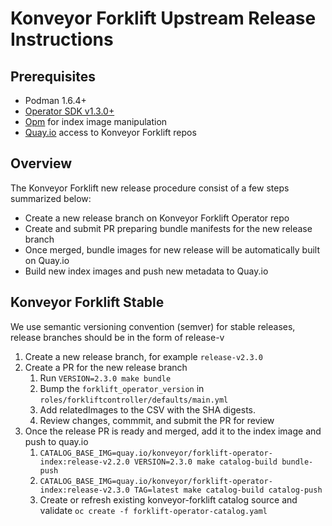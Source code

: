 # Konveyor Forklift Upstream Release Instructions

## Prerequisites

- Podman 1.6.4+
- [Operator SDK v1.3.0+](https://github.com/operator-framework/operator-sdk)
- [Opm](https://github.com/operator-framework/operator-registry) for index image manipulation
- [Quay.io](https://quay.io/organization/konveyor) access to Konveyor Forklift repos

## Overview
The Konveyor Forklift new release procedure consist of a few steps summarized below: 
- Create a new release branch on Konveyor Forklift Operator repo
- Create and submit PR preparing bundle manifests for the new release branch
- Once merged, bundle images for new release will be automatically built on Quay.io
- Build new index images and push new metadata to Quay.io

## Konveyor Forklift Stable
We use semantic versioning convention (semver) for stable releases, release branches should be in the form of release-v<semver>

1. Create a new release branch, for example `release-v2.3.0`
1. Create a PR for the new release branch
   1. Run `VERSION=2.3.0 make bundle`
   1. Bump the `forklift_operator_version` in `roles/forkliftcontroller/defaults/main.yml`
   1. Add relatedImages to the CSV with the SHA digests.
   1. Review changes, commmit, and submit the PR for review
1. Once the release PR is ready and merged, add it to the index image and push to quay.io
   1. `CATALOG_BASE_IMG=quay.io/konveyor/forklift-operator-index:release-v2.2.0 VERSION=2.3.0 make catalog-build bundle-push`
   1. `CATALOG_BASE_IMG=quay.io/konveyor/forklift-operator-index:release-v2.3.0 TAG=latest make catalog-build catalog-push`
   1. Create or refresh existing konveyor-forklift catalog source and validate `oc create -f forklift-operator-catalog.yaml`
